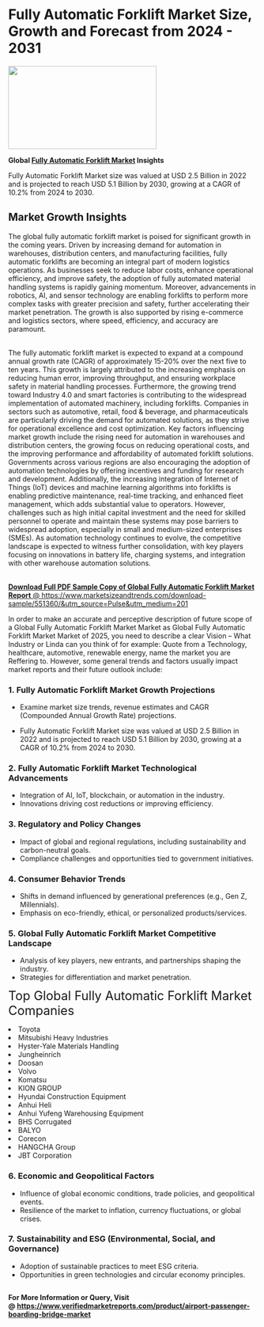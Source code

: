 <H1>Fully Automatic Forklift Market Size, Growth and Forecast from 2024 - 2031</H1><img class="aligncenter size-medium wp-image-584254" src="https://thirdeyenews.in/wp-content/uploads/2024/09/Global-Market-Research-300x168.jpeg" alt="" width="300" height="168" /><p><strong>Global&nbsp;<a href="https://www.marketsizeandtrends.com/download-sample/551360/&amp;utm_source=Pulse&amp;utm_medium=201">Fully Automatic Forklift Market</a> Insights</strong></p><p>Fully Automatic Forklift Market size was valued at USD 2.5 Billion in 2022 and is projected to reach USD 5.1 Billion by 2030, growing at a CAGR of 10.2% from 2024 to 2030.</p><p><h2>Market Growth Insights</h2> <p>The global fully automatic forklift market is poised for significant growth in the coming years. Driven by increasing demand for automation in warehouses, distribution centers, and manufacturing facilities, fully automatic forklifts are becoming an integral part of modern logistics operations. As businesses seek to reduce labor costs, enhance operational efficiency, and improve safety, the adoption of fully automated material handling systems is rapidly gaining momentum. Moreover, advancements in robotics, AI, and sensor technology are enabling forklifts to perform more complex tasks with greater precision and safety, further accelerating their market penetration. The growth is also supported by rising e-commerce and logistics sectors, where speed, efficiency, and accuracy are paramount. <br><br><a href="#"></a></p> <p>The fully automatic forklift market is expected to expand at a compound annual growth rate (CAGR) of approximately 15-20% over the next five to ten years. This growth is largely attributed to the increasing emphasis on reducing human error, improving throughput, and ensuring workplace safety in material handling processes. Furthermore, the growing trend toward Industry 4.0 and smart factories is contributing to the widespread implementation of automated machinery, including forklifts. Companies in sectors such as automotive, retail, food & beverage, and pharmaceuticals are particularly driving the demand for automated solutions, as they strive for operational excellence and cost optimization. Key factors influencing market growth include the rising need for automation in warehouses and distribution centers, the growing focus on reducing operational costs, and the improving performance and affordability of automated forklift solutions. Governments across various regions are also encouraging the adoption of automation technologies by offering incentives and funding for research and development. Additionally, the increasing integration of Internet of Things (IoT) devices and machine learning algorithms into forklifts is enabling predictive maintenance, real-time tracking, and enhanced fleet management, which adds substantial value to operators. However, challenges such as high initial capital investment and the need for skilled personnel to operate and maintain these systems may pose barriers to widespread adoption, especially in small and medium-sized enterprises (SMEs). As automation technology continues to evolve, the competitive landscape is expected to witness further consolidation, with key players focusing on innovations in battery life, charging systems, and integration with other warehouse automation solutions. <br><br><a href="#"></p><p><span class=""><strong>Download Full PDF Sample Copy of Global Fully Automatic Forklift Market Report</strong> @ <a href="https://www.marketsizeandtrends.com/download-sample/551360/&amp;utm_source=Pulse&amp;utm_medium=201" target="_blank">https://www.marketsizeandtrends.com/download-sample/551360/&amp;utm_source=Pulse&amp;utm_medium=201</a></span></p><p>In order to make an accurate and perceptive description of future scope of a Global&nbsp;Fully Automatic Forklift Market Market as Global&nbsp;Fully Automatic Forklift Market Market of 2025, you need to describe a clear Vision &ndash; What Industry or Linda can you think of for example: Quote from a Technology, healthcare, automotive, renewable energy, name the market you are Reffering to. However, some general trends and factors usually impact market reports and their future outlook include:</p><h3>1.&nbsp;<strong>Fully Automatic Forklift Market Growth Projections</strong></h3><ul><li>Examine market size trends, revenue estimates and CAGR (Compounded Annual Growth Rate) projections.</li><li><p>Fully Automatic Forklift Market size was valued at USD 2.5 Billion in 2022 and is projected to reach USD 5.1 Billion by 2030, growing at a CAGR of 10.2% from 2024 to 2030.</p></li></ul><h3>2.&nbsp;<strong>Fully Automatic Forklift Market Technological Advancements</strong></h3><ul><li>Integration of AI, IoT, blockchain, or automation in the industry.</li><li>Innovations driving cost reductions or improving efficiency.</li></ul><h3>3.&nbsp;<strong>Regulatory and Policy Changes</strong></h3><ul><li>Impact of global and regional regulations, including sustainability and carbon-neutral goals.</li><li>Compliance challenges and opportunities tied to government initiatives.</li></ul><h3>4.&nbsp;<strong>Consumer Behavior Trends</strong></h3><ul><li>Shifts in demand influenced by generational preferences (e.g., Gen Z, Millennials).</li><li>Emphasis on eco-friendly, ethical, or personalized products/services.</li></ul><h3>5.&nbsp;<strong>Global Fully Automatic Forklift Market Competitive Landscape</strong></h3><ul><li>Analysis of key players, new entrants, and partnerships shaping the industry.</li><li>Strategies for differentiation and market penetration.</li></ul><p data-pm-slice="1 1 []"><span style="color: inherit; font-family: inherit; font-size: 25px;">Top Global Fully Automatic Forklift Market Companies</span></p><div class="" data-test-id=""><p><li>Toyota</li><li> Mitsubishi Heavy Industries</li><li> Hyster-Yale Materials Handling</li><li> Jungheinrich</li><li> Doosan</li><li> Volvo</li><li> Komatsu</li><li> KION GROUP</li><li> Hyundai Construction Equipment</li><li> Anhui Heli</li><li> Anhui Yufeng Warehousing Equipment</li><li> BHS Corrugated</li><li> BALYO</li><li> Corecon</li><li> HANGCHA Group</li><li> JBT Corporation</li></p></div><h3>6.&nbsp;<strong>Economic and Geopolitical Factors</strong></h3><ul><li>Influence of global economic conditions, trade policies, and geopolitical events.</li><li>Resilience of the market to inflation, currency fluctuations, or global crises.</li></ul><h3>7.&nbsp;<strong>Sustainability and ESG (Environmental, Social, and Governance)</strong></h3><ul><li>Adoption of sustainable practices to meet ESG criteria.</li><li>Opportunities in green technologies and circular economy principles.</li></ul><h2><strong style="font-size: 14px;">For More Information or Query, Visit @&nbsp;</strong><a style="background-color: #ffffff; font-size: 14px;" href="https://www.marketsizeandtrends.com/report/fully-automatic-forklift-market/" target="_blank">https://www.verifiedmarketreports.com/product/airport-passenger-boarding-bridge-market</a></h2>
